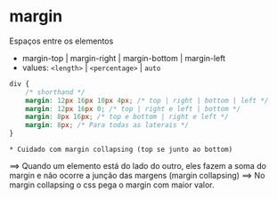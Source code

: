 # margin

Espaços entre os elementos
- margin-top | margin-right | margin-bottom | margin-left
- values: `<length>` | `<percentage>` | `auto`

```css
div {
    /* shorthand */
    margin: 12px 16px 10px 4px; /* top | right | bottom | left */
    margin: 12px 16px 0; /* top | right e left | bottom */
    margin: 8px 16px; /* top e bottom | right e left */
    margin: 8px; /* Para todas as laterais */
}
```

    * Cuidado com margin collapsing (top se junto ao bottom)

==> Quando um elemento está do lado do outro, eles fazem a soma do margin e não ocorre a junção das margens (margin collapsing)
==> No margin collapsing o css pega o margin com maior valor.